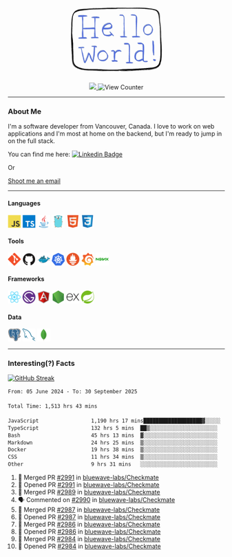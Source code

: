 <div align="center">
    <img src="./img/hello_world.webp" height="200px" width="">
    <div>
        <a href="https://www.linkedin.com/in/ajhollid">
            <img src="https://img.shields.io/badge/LinkedIn-blue"/>
        </a>
        <img src="https://komarev.com/ghpvc/?username=ajhollid&color=yellow" alt="View Counter">
    </div>
</div>

---

### About Me

I'm a software developer from Vancouver, Canada. I love to work on web applications and I'm most at home on the backend, but I'm ready to jump in on the full stack.

You can find me here: [![Linkedin Badge](https://img.shields.io/badge/-ajhollid-blue?style=flat&logo=Linkedin&logoColor=white)](https://www.linkedin.com/in/ajhollid)

Or

[Shoot me an email](mailto:ajhollid@gmail.com)

---

#### Languages

<div>
    <img src="./img/devicons/javascript-original.svg" width=30 height=30 alt="JavaScript">
    <img src="/img/devicons/typescript-original.svg" width=30 height=30 alt="TypeScript">
    <img src="./img/devicons/java-original.svg" width=30 height=30 alt="Java">
    <img src="./img/devicons/go-original.svg" width=30 height=30 alt="Golang">
    <img src="./img/devicons/html5-original.svg" width=30 height=30 alt="HTML 5">
    <img src="./img/devicons/css3-original.svg" width=30 height=30 alt="CSS 3">
</div>

#### Tools

<div>
    <img src="./img/devicons/git-original.svg" width=30 height=30 alt="Git">
    <img src="./img/devicons/github-original.svg" width=30 height=30 alt="Github">
    <img src="./img/devicons/docker-original.svg" width=30 
    height=30 alt="Docker">
    <img src="./img/devicons/kubernetes-original.svg" width=30 height=30 alt="K8">
    <img src="./img/devicons/prometheus-original.svg" width=30 height=30 alt="Prometheus">
    <img src="./img/devicons/grafana-original.svg" width=30 height=30 alt="Grafana">
    <img src="./img/devicons/nginx-original.svg" width=30 height=30 alt="Nginx">
</div>

#### Frameworks

<div>
    <img src="./img/devicons/react-original.svg" width=30 height=30 alt="React">
    <img src="./img/devicons/gatsby-original.svg" width=30 height=30 alt="Gatsby">
    <img src="./img/devicons/angularjs-original.svg" width=30 height=30 alt="AngularJS">
    <img src="./img/devicons/nodejs-original.svg" width=30 height=30 alt="NodeJS">
    <img src="./img/devicons/express-original.svg" width=30 height=30 alt="Express">
    <img src="./img/devicons/spring-original.svg" width=30 height=30 alt="Spring">
</div>

#### Data

<div>
    <img src="./img/devicons/postgresql-original.svg" width=30 height=30 alt="Postgresql">
    <img src="./img/devicons/mysql-original.svg" width=30 height=30 alt="Mysql">
    <img src="./img/devicons/mongodb-original.svg" width=30 height=30 alt="MongoDB">
</div>

---

### Interesting(?) Facts

[![GitHub Streak](http://github-readme-streak-stats.herokuapp.com?user=ajhollid)](https://git.io/streak-stats)

 <!--START_SECTION:waka-->

```txt
From: 05 June 2024 - To: 30 September 2025

Total Time: 1,513 hrs 43 mins

JavaScript                 1,190 hrs 17 mins███████████████████▓░░░░░   78.14 %
TypeScript                 132 hrs 5 mins  ██▒░░░░░░░░░░░░░░░░░░░░░░   08.67 %
Bash                       45 hrs 13 mins  ▓░░░░░░░░░░░░░░░░░░░░░░░░   02.97 %
Markdown                   24 hrs 25 mins  ▒░░░░░░░░░░░░░░░░░░░░░░░░   01.60 %
Docker                     19 hrs 38 mins  ▒░░░░░░░░░░░░░░░░░░░░░░░░   01.29 %
CSS                        11 hrs 34 mins  ▒░░░░░░░░░░░░░░░░░░░░░░░░   00.76 %
Other                      9 hrs 31 mins   ░░░░░░░░░░░░░░░░░░░░░░░░░   00.62 %
```

<!--END_SECTION:waka-->


<!--START_SECTION:activity-->
1. 🎉 Merged PR [#2991](https://github.com/bluewave-labs/Checkmate/pull/2991) in [bluewave-labs/Checkmate](https://github.com/bluewave-labs/Checkmate)
2. 💪 Opened PR [#2991](https://github.com/bluewave-labs/Checkmate/pull/2991) in [bluewave-labs/Checkmate](https://github.com/bluewave-labs/Checkmate)
3. 🎉 Merged PR [#2989](https://github.com/bluewave-labs/Checkmate/pull/2989) in [bluewave-labs/Checkmate](https://github.com/bluewave-labs/Checkmate)
4. 🗣 Commented on [#2990](https://github.com/bluewave-labs/Checkmate/issues/2990#issuecomment-3354527983) in [bluewave-labs/Checkmate](https://github.com/bluewave-labs/Checkmate)
5. 🎉 Merged PR [#2987](https://github.com/bluewave-labs/Checkmate/pull/2987) in [bluewave-labs/Checkmate](https://github.com/bluewave-labs/Checkmate)
6. 💪 Opened PR [#2987](https://github.com/bluewave-labs/Checkmate/pull/2987) in [bluewave-labs/Checkmate](https://github.com/bluewave-labs/Checkmate)
7. 🎉 Merged PR [#2986](https://github.com/bluewave-labs/Checkmate/pull/2986) in [bluewave-labs/Checkmate](https://github.com/bluewave-labs/Checkmate)
8. 💪 Opened PR [#2986](https://github.com/bluewave-labs/Checkmate/pull/2986) in [bluewave-labs/Checkmate](https://github.com/bluewave-labs/Checkmate)
9. 🎉 Merged PR [#2984](https://github.com/bluewave-labs/Checkmate/pull/2984) in [bluewave-labs/Checkmate](https://github.com/bluewave-labs/Checkmate)
10. 💪 Opened PR [#2984](https://github.com/bluewave-labs/Checkmate/pull/2984) in [bluewave-labs/Checkmate](https://github.com/bluewave-labs/Checkmate)
<!--END_SECTION:activity-->
